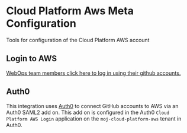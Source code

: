 # Cloud Platform Aws Meta Configuration
Tools for configuration of the Cloud Platform AWS account

## Login to AWS

[WebOps team members click here to log in using their github
accounts.](https://moj-cloud-platform-aws.eu.auth0.com/samlp/kFdXX6zOFH94lH17Cots9Nop0j8UfdBn)

## Auth0

This integration uses [Auth0](https://auth0.com/) to connect GitHub
accounts to AWS via an Auth0 SAML2 add on. This add on is configured in
the Auth0 `Cloud Platform AWS Login` application on the
`moj-cloud-platform-aws` tenant in Auth0.
